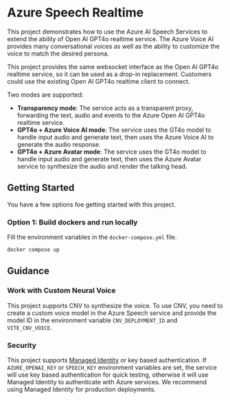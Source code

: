 # Azure Speech Realtime

This project demonstrates how to use the Azure AI Speech Services to extend the ability of Open AI GPT4o realtime service. The Azure Voice AI provides many conversational voices as well as the ability to customize the voice to match the desired persona.

This project provides the same websocket interface as the Open AI GPT4o realtime service, so it can be used as a drop-in replacement. Customers could use the existing Open AI GPT4o realtime client to connect.

Two modes are supported:

- **Transparency mode**: The service acts as a transparent proxy, forwarding the text, audio and events to the Azure Open AI GPT4o realtime service.
- **GPT4o + Azure Voice AI mode**: The service uses the GT4o model to handle input audio and generate text, then uses the Azure Voice AI to generate the audio response.
- **GPT4o + Azure Avatar mode**: The service uses the GT4o model to handle input audio and generate text, then uses the Azure Avatar service to synthesize the audio and render the talking head.


## Getting Started

You have a few options foe getting started with this project.

### Option 1: Build dockers and run locally

Fill the environment variables in the `docker-compose.yml` file.

```sh
docker compose up
```

## Guidance

### Work with Custom Neural Voice

This project supports CNV to synthesize the voice. To use CNV, you need to create a custom voice model in the Azure Speech service and provide the model ID in the environment variable `CNV_DEPLOYMENT_ID` and `VITE_CNV_VOICE`.

### Security

This project supports [Managed Identity](https://learn.microsoft.com/entra/identity/managed-identities-azure-resources/overview) or key based authentication. If `AZURE_OPENAI_KEY` or `SPEECH_KEY` environment variables are set, the service will use key based authentication for quick testing, otherwise it will use Managed Identity to authenticate with Azure services. We recommend using Managed Identity for production deployments.
